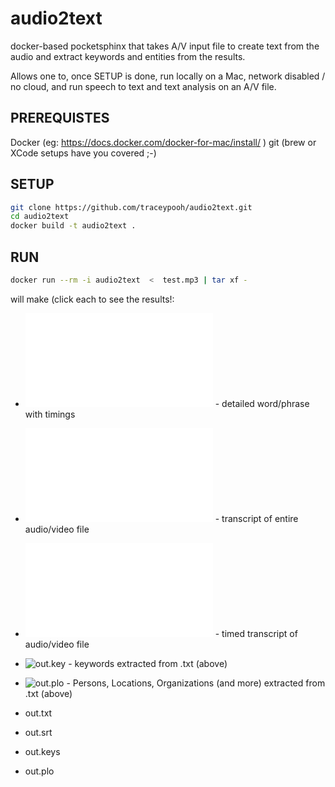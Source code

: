 # audio2text
docker-based pocketsphinx that takes A/V input file to create text from the audio and extract keywords and entities from the results.

Allows one to, once SETUP is done, run locally on a Mac, network disabled / no cloud, and run speech to text and text analysis on an A/V file.


## PREREQUISTES
Docker (eg:  https://docs.docker.com/docker-for-mac/install/ )
git  (brew or XCode setups have you covered ;-)

## SETUP
```bash
git clone https://github.com/traceypooh/audio2text.git
cd audio2text
docker build -t audio2text .
```

## RUN

```bash
docker run --rm -i audio2text  <  test.mp3 | tar xf -
```
will make (click each to see the results!:
* ![out.json](out.json "out.json") - detailed word/phrase with timings
* ![out.txt](out.txt "out.txt") - transcript of entire audio/video file
* ![out.srt](out.srt "out.srt") - timed transcript of audio/video file
* ![out.key](out.keys "out.key") - keywords extracted from .txt (above)
* ![out.plo](out.plo "out.plo") - Persons, Locations, Organizations (and more) extracted from .txt (above)


* out.txt
* out.srt
* out.keys
* out.plo
